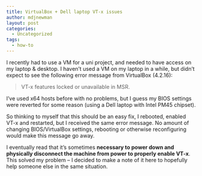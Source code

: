 ```yaml
---
title: VirtualBox + Dell laptop VT-x issues
author: mdjnewman
layout: post
categories:
  - Uncategorized
tags:
  - how-to
---
```

I recently had to use a VM for a uni project, and needed to have access on my laptop & desktop. I haven’t used a VM on my laptop in a
while, but didn’t expect to see the following error message from VirtualBox (4.2.16):

> VT-x features locked or unavailable in MSR.

I’ve used x64 hosts before with no problems, but I guess my BIOS settings were reverted for some reason (using a Dell laptop
with Intel PM45 chipset).

So thinking to myself that this should be an easy fix, I rebooted, enabled VT-x and restarted, but I received the same error
message. No amount of changing BIOS/VirtualBox settings, rebooting or otherwise reconfiguring would make this message go away.

I eventually read that it’s sometimes **necessary to power down and physically disconnect the machine from power to properly
enable VT-x**. This solved my problem – I decided to make a note of it here to hopefully help someone else in the same situation.
